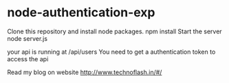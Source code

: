 # node-authentication-exp
Clone this repository and install node packages.
npm install
Start the server
node server.js

your api is running at /api/users
You need to get a authentication token to access the api

Read my blog on website
http://www.technoflash.in/#/

